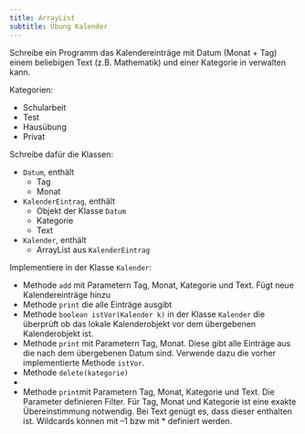 ```yaml
---
title: ArrayList
subtitle: Übung Kalender
---
```




Schreibe ein Programm das Kalendereinträge mit Datum (Monat + Tag) einem beliebigen Text (z.B. Mathematik) und einer Kategorie in verwalten kann.

Kategorien:

- Schularbeit
- Test
- Hausübung
- Privat



Schreibe dafür die Klassen:

- `Datum`, enthält
  - Tag
  - Monat
- `KalenderEintrag`, enthält
  - Objekt der Klasse `Datum`
  - Kategorie
  - Text
- `Kalender`, enthält
  - ArrayList aus `KalenderEintrag`



Implementiere in der Klasse `Kalender`:

- Methode `add` mit Parametern Tag, Monat, Kategorie und Text. Fügt neue Kalendereinträge hinzu
- Methode `print` die alle Einträge ausgibt
- Methode `boolean istVor(Kalender k)` in  der Klasse `Kalender` die überprüft ob das lokale Kalenderobjekt vor dem übergebenen Kalenderobjekt ist.
- Methode `print` mit Parametern Tag, Monat. Diese gibt alle Einträge aus die nach dem übergebenen Datum sind. Verwende dazu die vorher implementierte Methode `istVor`.
- Methode `delete(kategorie)`
- 
- Methode `print`mit Parametern Tag, Monat, Kategorie und Text. Die Parameter definieren Filter. Für Tag, Monat und Kategorie ist eine exakte Übereinstimmung notwendig. Bei Text genügt es, dass dieser enthalten ist. Wildcards können mit –1 bzw mit * definiert werden.